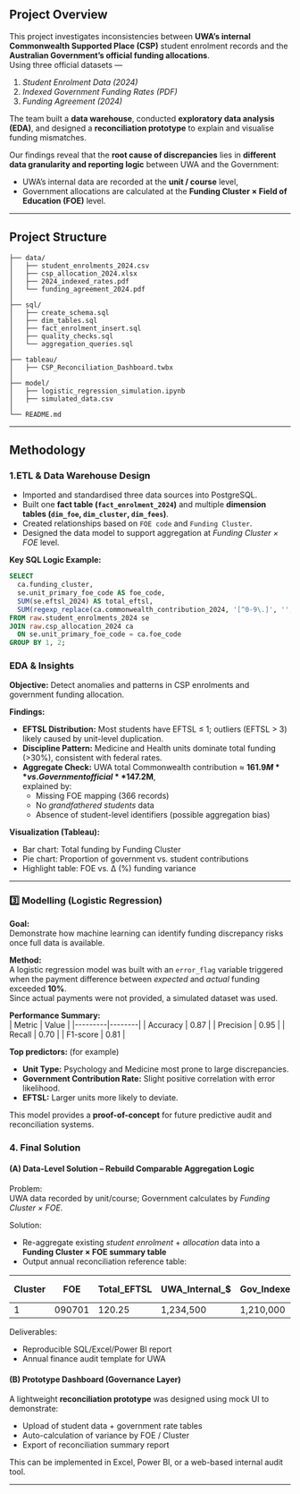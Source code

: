 ## Project Overview  

This project investigates inconsistencies between **UWA’s internal Commonwealth Supported Place (CSP)** student enrolment records and the **Australian Government’s official funding allocations**.  
Using three official datasets —  
1. *Student Enrolment Data (2024)*  
2. *Indexed Government Funding Rates (PDF)*  
3. *Funding Agreement (2024)*  

The team built a **data warehouse**, conducted **exploratory data analysis (EDA)**, and designed a **reconciliation prototype** to explain and visualise funding mismatches.  

Our findings reveal that the **root cause of discrepancies** lies in **different data granularity and reporting logic** between UWA and the Government:  
- UWA’s internal data are recorded at the **unit / course** level,  
- Government allocations are calculated at the **Funding Cluster × Field of Education (FOE)** level.  

---
## Project Structure  

```
├── data/
│   ├── student_enrolments_2024.csv
│   ├── csp_allocation_2024.xlsx
│   ├── 2024_indexed_rates.pdf
│   └── funding_agreement_2024.pdf
│
├── sql/
│   ├── create_schema.sql
│   ├── dim_tables.sql
│   ├── fact_enrolment_insert.sql
│   ├── quality_checks.sql
│   └── aggregation_queries.sql
│
├── tableau/
│   ├── CSP_Reconciliation_Dashboard.twbx
│
├── model/
│   ├── logistic_regression_simulation.ipynb
│   ├── simulated_data.csv
│
└── README.md
```

---

## Methodology  

### 1.ETL & Data Warehouse Design  

- Imported and standardised three data sources into PostgreSQL.  
- Built one **fact table (`fact_enrolment_2024`)** and multiple **dimension tables (`dim_foe`, `dim_cluster`, `dim_fees`)**.  
- Created relationships based on `FOE code` and `Funding Cluster`.  
- Designed the data model to support aggregation at *Funding Cluster × FOE* level.  

**Key SQL Logic Example:**  
```sql
SELECT
  ca.funding_cluster,
  se.unit_primary_foe_code AS foe_code,
  SUM(se.eftsl_2024) AS total_eftsl,
  SUM(regexp_replace(ca.commonwealth_contribution_2024, '[^0-9\.]', '', 'g')::numeric * se.eftsl_2024) AS total_gov_contr
FROM raw.student_enrolments_2024 se
JOIN raw.csp_allocation_2024 ca
  ON se.unit_primary_foe_code = ca.foe_code
GROUP BY 1, 2;
```

###  EDA & Insights  

**Objective:** Detect anomalies and patterns in CSP enrolments and government funding allocation.  

**Findings:**  
- **EFTSL Distribution:** Most students have EFTSL ≤ 1; outliers (EFTSL > 3) likely caused by unit-level duplication.  
- **Discipline Pattern:** Medicine and Health units dominate total funding (>30%), consistent with federal rates.  
- **Aggregate Check:** UWA total Commonwealth contribution ≈ **$161.9M** vs. Government official **$147.2M**,  
  explained by:  
  - Missing FOE mapping (366 records)  
  - No *grandfathered students* data  
  - Absence of student-level identifiers (possible aggregation bias)  

**Visualization (Tableau):**  
- Bar chart: Total funding by Funding Cluster  
- Pie chart: Proportion of government vs. student contributions  
- Highlight table: FOE vs. Δ (%) funding variance  

---

### 3️⃣ Modelling (Logistic Regression)  

**Goal:**  
Demonstrate how machine learning can identify funding discrepancy risks once full data is available.  

**Method:**  
A logistic regression model was built with an `error_flag` variable triggered when the payment difference between *expected* and *actual* funding exceeded **10%**.  
Since actual payments were not provided, a simulated dataset was used.  

**Performance Summary:**  
| Metric | Value |
|---------|--------|
| Accuracy | 0.87 |
| Precision | 0.95 |
| Recall | 0.70 |
| F1-score | 0.81 |

**Top predictors:**  (for example)
- **Unit Type:** Psychology and Medicine most prone to large discrepancies.  
- **Government Contribution Rate:** Slight positive correlation with error likelihood.  
- **EFTSL:** Larger units more likely to deviate.  

This model provides a **proof-of-concept** for future predictive audit and reconciliation systems.  

### 4. Final Solution  

#### (A) Data-Level Solution – Rebuild Comparable Aggregation Logic  
Problem:  
UWA data recorded by unit/course; Government calculates by *Funding Cluster × FOE*.  

Solution:  
- Re-aggregate existing *student enrolment* + *allocation* data into a **Funding Cluster × FOE summary table**  
- Output annual reconciliation reference table:  

| Cluster | FOE | Total_EFTSL | UWA_Internal_$ | Gov_Indexed_$ | Δ ($) | Δ (%) |
|----------|-----|--------------|----------------|----------------|-------|-------|
| 1 | 090701 | 120.25 | 1,234,500 | 1,210,000 | +24,500 | 2.0% |

Deliverables:  
- Reproducible SQL/Excel/Power BI report  
- Annual finance audit template for UWA  

#### (B) Prototype Dashboard (Governance Layer)  
A lightweight **reconciliation prototype** was designed using mock UI to demonstrate:  
- Upload of student data + government rate tables  
- Auto-calculation of variance by FOE / Cluster  
- Export of reconciliation summary report  

This can be implemented in Excel, Power BI, or a web-based internal audit tool.  

---
